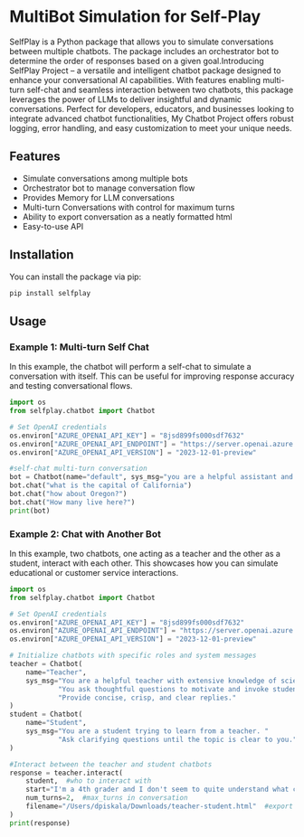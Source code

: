 # MultiBot Simulation for Self-Play

SelfPlay is a Python package that allows you to simulate conversations between multiple chatbots. The package includes an orchestrator bot to determine the order of responses based on a given goal.Introducing SelfPlay Project – a versatile and intelligent chatbot package designed to enhance your conversational AI capabilities. With features enabling multi-turn self-chat and seamless interaction between two chatbots, this package leverages the power of LLMs to deliver insightful and dynamic conversations. Perfect for developers, educators, and businesses looking to integrate advanced chatbot functionalities, My Chatbot Project offers robust logging, error handling, and easy customization to meet your unique needs.

## Features

- Simulate conversations among multiple bots
- Orchestrator bot to manage conversation flow
- Provides Memory for LLM conversations
- Multi-turn Conversations with control for maximum turns
- Ability to export conversation as a neatly formatted html
- Easy-to-use API

## Installation

You can install the package via pip:

```sh
pip install selfplay
```

## Usage
### Example 1: Multi-turn Self Chat

In this example, the chatbot will perform a self-chat to simulate a conversation with itself. This can be useful for improving response accuracy and testing conversational flows.
```python
import os
from selfplay.chatbot import Chatbot

# Set OpenAI credentials
os.environ["AZURE_OPENAI_API_KEY"] = "8jsd899fs000sdf7632"
os.environ["AZURE_OPENAI_API_ENDPOINT"] = "https://server.openai.azure.com"
os.environ["AZURE_OPENAI_API_VERSION"] = "2023-12-01-preview"

#self-chat multi-turn conversation
bot = Chatbot(name="default", sys_msg="you are a helpful assistant and honest in repsones. you give short and concise response.")
bot.chat("what is the capital of California")    
bot.chat("how about Oregon?")
bot.chat("How many live here?")
print(bot)
```
### Example 2: Chat with Another Bot

In this example, two chatbots, one acting as a teacher and the other as a student, interact with each other. This showcases how you can simulate educational or customer service interactions.

```python
import os
from selfplay.chatbot import Chatbot

# Set OpenAI credentials
os.environ["AZURE_OPENAI_API_KEY"] = "8jsd899fs000sdf7632"
os.environ["AZURE_OPENAI_API_ENDPOINT"] = "https://server.openai.azure.com"
os.environ["AZURE_OPENAI_API_VERSION"] = "2023-12-01-preview"

# Initialize chatbots with specific roles and system messages
teacher = Chatbot(
    name="Teacher",
    sys_msg="You are a helpful teacher with extensive knowledge of science and math. "
            "You ask thoughtful questions to motivate and invoke students' curiosity and depth. "
            "Provide concise, crisp, and clear replies."
)
student = Chatbot(
    name="Student",
    sys_msg="You are a student trying to learn from a teacher. "
            "Ask clarifying questions until the topic is clear to you."
)

#Interact between the teacher and student chatbots
response = teacher.interact(
    student,  #who to interact with
    start="I'm a 4th grader and I don't seem to quite understand what complex numbers are.",
    num_turns=2,  #max_turns in conversation
    filename="/Users/dpiskala/Downloads/teacher-student.html"  #export the chat results in a well-formatted html file.
)
print(response)
```
